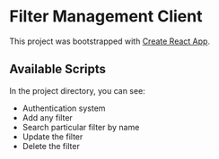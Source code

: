 # Filter Management Client

This project was bootstrapped with [Create React App](https://filter-mangement.netlify.app/).

## Available Scripts

In the project directory, you can see:
* Authentication system 
* Add any filter
* Search particular filter by name
* Update the filter
* Delete the filter